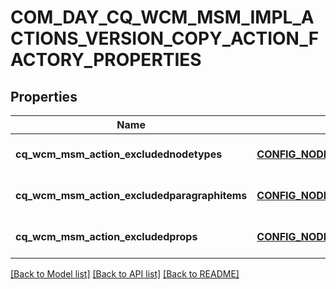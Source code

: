 # COM_DAY_CQ_WCM_MSM_IMPL_ACTIONS_VERSION_COPY_ACTION_FACTORY_PROPERTIES

## Properties
Name | Type | Description | Notes
------------ | ------------- | ------------- | -------------
**cq_wcm_msm_action_excludednodetypes** | [**CONFIG_NODE_PROPERTY_ARRAY**](configNodePropertyArray.md) |  | [optional] [default to null]
**cq_wcm_msm_action_excludedparagraphitems** | [**CONFIG_NODE_PROPERTY_ARRAY**](configNodePropertyArray.md) |  | [optional] [default to null]
**cq_wcm_msm_action_excludedprops** | [**CONFIG_NODE_PROPERTY_ARRAY**](configNodePropertyArray.md) |  | [optional] [default to null]

[[Back to Model list]](../README.md#documentation-for-models) [[Back to API list]](../README.md#documentation-for-api-endpoints) [[Back to README]](../README.md)


